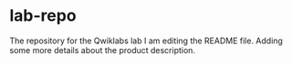 # lab-repo
The repository for the Qwiklabs lab
I am editing the README file. Adding some more details about the product description.

